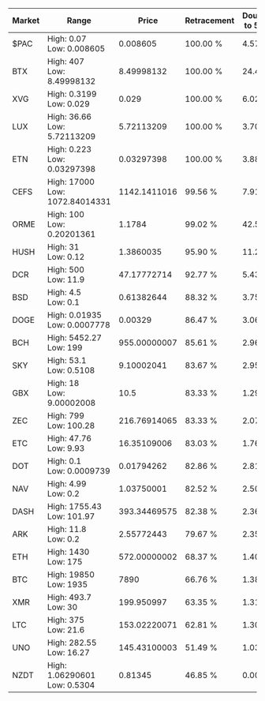 | Market | Range | Price| Retracement | Doubles to 50% |
| --- | --- | --- | --- | --- |
| $PAC | High: 0.07<br />Low: 0.008605 | 0.008605 | 100.00 % | 4.57 |
| BTX | High: 407<br />Low: 8.49998132 | 8.49998132 | 100.00 % | 24.44 |
| XVG | High: 0.3199<br />Low: 0.029 | 0.029 | 100.00 % | 6.02 |
| LUX | High: 36.66<br />Low: 5.72113209 | 5.72113209 | 100.00 % | 3.70 |
| ETN | High: 0.223<br />Low: 0.03297398 | 0.03297398 | 100.00 % | 3.88 |
| CEFS | High: 17000<br />Low: 1072.84014331 | 1142.1411016 | 99.56 % | 7.91 |
| ORME | High: 100<br />Low: 0.20201361 | 1.1784 | 99.02 % | 42.52 |
| HUSH | High: 31<br />Low: 0.12 | 1.3860035 | 95.90 % | 11.23 |
| DCR | High: 500<br />Low: 11.9 | 47.17772714 | 92.77 % | 5.43 |
| BSD | High: 4.5<br />Low: 0.1 | 0.61382644 | 88.32 % | 3.75 |
| DOGE | High: 0.01935<br />Low: 0.0007778 | 0.00329 | 86.47 % | 3.06 |
| BCH | High: 5452.27<br />Low: 199 | 955.00000007 | 85.61 % | 2.96 |
| SKY | High: 53.1<br />Low: 0.5108 | 9.10002041 | 83.67 % | 2.95 |
| GBX | High: 18<br />Low: 9.00002008 | 10.5 | 83.33 % | 1.29 |
| ZEC | High: 799<br />Low: 100.28 | 216.76914065 | 83.33 % | 2.07 |
| ETC | High: 47.76<br />Low: 9.93 | 16.35109006 | 83.03 % | 1.76 |
| DOT | High: 0.1<br />Low: 0.0009739 | 0.01794262 | 82.86 % | 2.81 |
| NAV | High: 4.99<br />Low: 0.2 | 1.03750001 | 82.52 % | 2.50 |
| DASH | High: 1755.43<br />Low: 101.97 | 393.34469575 | 82.38 % | 2.36 |
| ARK | High: 11.8<br />Low: 0.2 | 2.55772443 | 79.67 % | 2.35 |
| ETH | High: 1430<br />Low: 175 | 572.00000002 | 68.37 % | 1.40 |
| BTC | High: 19850<br />Low: 1935 | 7890 | 66.76 % | 1.38 |
| XMR | High: 493.7<br />Low: 30 | 199.950997 | 63.35 % | 1.31 |
| LTC | High: 375<br />Low: 21.6 | 153.02220071 | 62.81 % | 1.30 |
| UNO | High: 282.55<br />Low: 16.27 | 145.43100003 | 51.49 % | 1.03 |
| NZDT | High: 1.06290601<br />Low: 0.5304 | 0.81345 | 46.85 % | 0.00 |

